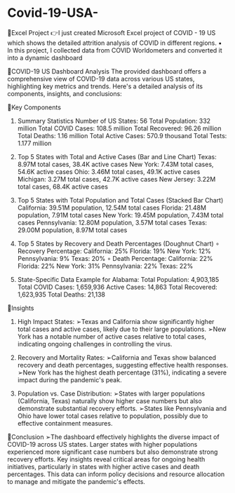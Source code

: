 # Covid-19-USA-
🌟Excel Project
👉I just created Microsoft Excel project of COVID - 19 US which shows the detailed attrition analysis of COVID in different regions.
 ▪ In this project, I collected data from COVID Worldometers and converted it into a dynamic dashboard

📌COVID-19 US Dashboard Analysis
The provided dashboard offers a comprehensive view of COVID-19 data across various US states, highlighting key metrics and trends. Here's a detailed analysis of its components, insights, and conclusions:

📌Key Components
1. Summary Statistics 
Number of US States: 56
Total Population: 332 million
Total COVID Cases: 108.5 million
Total Recovered: 96.26 million
Total Deaths: 1.16 million
Total Active Cases: 570.9 thousand
Total Tests: 1.177 million

2. Top 5 States with Total and Active Cases (Bar and Line Chart)
Texas: 8.97M total cases, 38.4K active cases
New York: 7.43M total cases, 54.6K active cases
Ohio: 3.46M total cases, 49.1K active cases
Michigan: 3.27M total cases, 42.7K active cases
New Jersey: 3.22M total cases, 68.4K active cases

3. Top 5 States with Total Population and Total Cases (Stacked Bar Chart)
California: 39.51M population, 12.54M total cases
Florida: 21.48M population, 7.91M total cases
New York: 19.45M population, 7.43M total cases
Pennsylvania: 12.80M population, 3.57M total cases
Texas: 29.00M population, 8.97M total cases

4. Top 5 States by Recovery and Death Percentages (Doughnut Chart)
∘ Recovery Percentage:
California: 25%
Florida: 19%
New York: 12%
Pennsylvania: 9%
Texas: 20%
∘ Death Percentage:
California: 22%
Florida: 22%
New York: 31%
Pennsylvania: 22%
Texas: 22%

5. State-Specific Data 
Example for Alabama:
Total Population: 4,903,185
Total COVID Cases: 1,659,936
Active Cases: 14,863
Total Recovered: 1,623,935
Total Deaths: 21,138

📌Insights
1. High Impact States:
➢Texas and California show significantly higher total cases and active cases, likely due to their large populations.
➢New York has a notable number of active cases relative to total cases, indicating ongoing challenges in controlling the virus.

2. Recovery and Mortality Rates:
➢California and Texas show balanced recovery and death percentages, suggesting effective health responses.
➢New York has the highest death percentage (31%), indicating a severe impact during the pandemic's peak.

3. Population vs. Case Distribution:
➢States with larger populations (California, Texas) naturally show higher case numbers but also demonstrate substantial recovery efforts.
➢States like Pennsylvania and Ohio have lower total cases relative to population, possibly due to effective containment measures.

📌Conclusion
➢The dashboard effectively highlights the diverse impact of COVID-19 across US states. Larger states with higher populations experienced more significant case numbers but also demonstrate strong recovery efforts. Key insights reveal critical areas for ongoing health initiatives, particularly in states with higher active cases and death percentages. This data can inform policy decisions and resource allocation to manage and mitigate the pandemic's effects.
